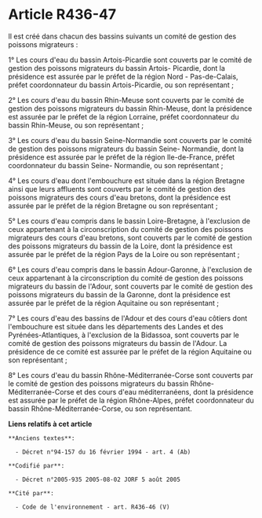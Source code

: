# Article R436-47

Il est créé dans chacun des bassins suivants un comité de gestion des poissons migrateurs :

1° Les cours d'eau du bassin Artois-Picardie sont couverts par le comité de gestion des poissons migrateurs du bassin Artois-
Picardie, dont la présidence est assurée par le préfet de la région Nord - Pas-de-Calais, préfet coordonnateur du bassin
Artois-Picardie, ou son représentant ;

2° Les cours d'eau du bassin Rhin-Meuse sont couverts par le comité de gestion des poissons migrateurs du bassin Rhin-Meuse,
dont la présidence est assurée par le préfet de la région Lorraine, préfet coordonnateur du bassin Rhin-Meuse, ou son
représentant ;

3° Les cours d'eau du bassin Seine-Normandie sont couverts par le comité de gestion des poissons migrateurs du bassin Seine-
Normandie, dont la présidence est assurée par le préfet de la région Ile-de-France, préfet coordonnateur du bassin Seine-
Normandie, ou son représentant ;

4° Les cours d'eau dont l'embouchure est située dans la région Bretagne ainsi que leurs affluents sont couverts par le comité
de gestion des poissons migrateurs des cours d'eau bretons, dont la présidence est assurée par le préfet de la région
Bretagne ou son représentant ;

5° Les cours d'eau compris dans le bassin Loire-Bretagne, à l'exclusion de ceux appartenant à la circonscription du comité de
gestion des poissons migrateurs des cours d'eau bretons, sont couverts par le comité de gestion des poissons migrateurs du
bassin de la Loire, dont la présidence est assurée par le préfet de la région Pays de la Loire ou son représentant ;

6° Les cours d'eau compris dans le bassin Adour-Garonne, à l'exclusion de ceux appartenant à la circonscription du comité de
gestion des poissons migrateurs du bassin de l'Adour, sont couverts par le comité de gestion des poissons migrateurs du
bassin de la Garonne, dont la présidence est assurée par le préfet de la région Aquitaine ou son représentant ;

7° Les cours d'eau des bassins de l'Adour et des cours d'eau côtiers dont l'embouchure est située dans les départements des
Landes et des Pyrénées-Atlantiques, à l'exclusion de la Bidassoa, sont couverts par le comité de gestion des poissons
migrateurs du bassin de l'Adour. La présidence de ce comité est assurée par le préfet de la région Aquitaine ou son
représentant ;

8° Les cours d'eau du bassin Rhône-Méditerranée-Corse sont couverts par le comité de gestion des poissons migrateurs du
bassin Rhône-Méditerranée-Corse et des cours d'eau méditerranéens, dont la présidence est assurée par le préfet de la région
Rhône-Alpes, préfet coordonnateur du bassin Rhône-Méditerranée-Corse, ou son représentant.

**Liens relatifs à cet article**

	**Anciens textes**:

	  - Décret n°94-157 du 16 février 1994 - art. 4 (Ab)

	**Codifié par**:

	  - Décret n°2005-935 2005-08-02 JORF 5 août 2005

	**Cité par**:

	  - Code de l'environnement - art. R436-46 (V)
